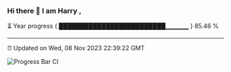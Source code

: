 ### Hi there 👋 I am Harry , 

⏳ Year progress { █████████████████████████▁▁▁▁▁ } 85.46 %

---

⏰ Updated on Wed, 08 Nov 2023 22:39:22 GMT

![Progress Bar CI](https://github.com/duykhang68/duykhang68/workflows/Progress%20Bar%20CI/badge.svg)
